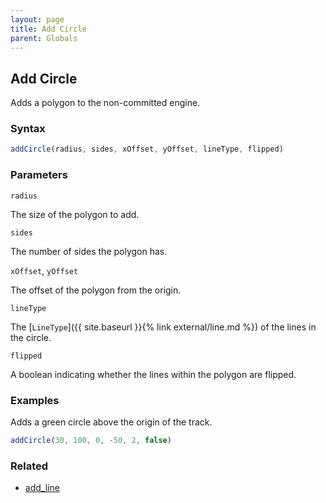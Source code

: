 ```yaml
---
layout: page
title: Add Circle
parent: Globals
---
```


## Add Circle

Adds a polygon to the non-committed engine.

### Syntax

```js
addCircle(radius, sides, xOffset, yOffset, lineType, flipped)
```

### Parameters

`radius`

The size of the polygon to add.

`sides`

The number of sides the polygon has.

`xOffset`, `yOffset`

The offset of the polygon from the origin.

`lineType`

The [`LineType`]({{ site.baseurl }}{% link external/line.md %}) of the lines in the circle.

`flipped`

A boolean indicating whether the lines within the polygon are flipped.

### Examples

Adds a green circle above the origin of the track.

```js
addCircle(30, 100, 0, -50, 2, false)
```

### Related

- [add_line](./add_line.md)
